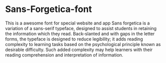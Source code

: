 # Sans-Forgetica-font
This is a awesome font for special website and app
Sans forgetica is a variation of a sans-serif typeface, designed to assist students in retaining the information which they read. Back-slanted and with gaps in the letter forms, the typeface is designed to reduce legibility; it adds reading complexity to learning tasks based on the psychological principle known as desirable difficulty. Such added complexity may help learners with their reading comprehension and interpretation of information.


